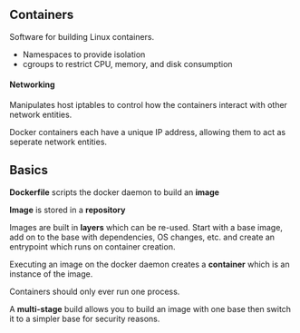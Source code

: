 ## Containers

Software for building Linux containers.
- Namespaces to provide isolation
- cgroups to restrict CPU, memory, and disk consumption

#### Networking

Manipulates host iptables to control how the containers interact with other network entities.

Docker containers each have a unique IP address, allowing them to act as seperate network entities.

## Basics

**Dockerfile** scripts the docker daemon to build an **image**

**Image** is stored in a **repository**

Images are built in **layers** which can be re-used. Start with a base image, add on to the base with dependencies, OS changes, etc. and create an entrypoint which runs on container creation.

Executing an image on the docker daemon creates a **container** which is an instance of the image.

Containers should only ever run one process.

A **multi-stage** build allows you to build an image with one base then switch it to a simpler base for security reasons.